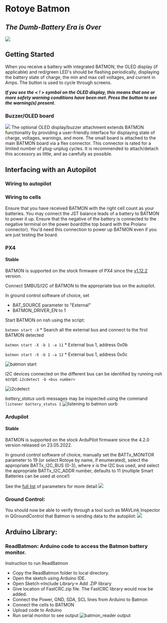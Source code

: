 
# Rotoye Batmon

## _The Dumb-Battery Era is Over_
![](https://rotoye.com/wp-content/uploads/2021/04/Battery-Pack-v5.png)

## Getting Started

When you receive a battery with integrated BATMON, the OLED display (if applicable) and red/green LED's should be flashing periodically, displaying the battery state of charge, the min and max cell voltages, and current in Amps. The button is used to cycle through screens.

_**If you see the < ! > symbol on the OLED display, this means that one or more safety warning conditions have been met. Press the button to see the warning(s) present.**_

### Buzzer/OLED board
![](https://rotoye.com/wp-content/uploads/2021/04/Batmon-v5-programming-1-1536x1239.jpg)
The optional OLED display/buzzer attachment extends BATMON functionality by providing a user-friendly interface for displaying state of charge, voltages, warnings, and more. The small board is attached to the main BATMON board via a flex connector. This connector is rated for a limited number of plug-unplug cycles. It is recommended to attach/detach this accessory as little, and as carefully as possible.

## Interfacing with an Autopilot
### Wiring to autopilot

### Wiring to cells
Ensure that you have received BATMON with the right cell count as your batteries. You may connect the JST balance leads of a battery to BATMON to power it up. Ensure that the negative of the battery is connected to the negative terminal on the power board(the top board with the Prolanv connector). You'd need this connection to power up BATMON even if you are just testing the board. 

### PX4
#### Stable

BATMON is supported on the stock firmware of PX4 since the [v1.12.2](https://github.com/PX4/PX4-Autopilot/releases/tag/v1.12.2) version.

Connect SMBUS/I2C of BATMON to the appropriate bus on the autopilot.

In ground control software of choice, set 

 - BAT_SOURCE parameter to "External"
 - BATMON_DRIVER_EN to 1

Start BATMON on nsh using the script: 

`batmon start -X` 						 * Search all the external bus and connect to the first BATMON detected

`batmon start -X -b 1 -a 11` * External bus 1, address 0x0b  

`batmon start -X -b 1 -a 12` * External bus 1, address 0x0c

![batmon start](https://rotoye.com/wp-content/uploads/BATMON/batmon-start.png)

I2C devices connected on the different bus can be identified by running nsh script:
`i2cdetect -b <bus number>`

![i2cdetect](https://rotoye.com/wp-content/uploads/BATMON/i2cdetect-screenshot.png)

*battery_status* uorb messages may be inspected using the command 
`listener battery_status 1`
![listening to batmon uorb](https://rotoye.com/wp-content/uploads/BATMON/listener.png)

### Ardupilot
#### Stable

BATMON is supported on the stock ArduPilot firmware since the 4.2.0 version released on 23.05.2022.

In ground control software of choice, manually set the BATTx_MONITOR parameter to 19 (or select Rotoye by name, if enumerated), select the appropriate BATTx_I2C_BUS (0-3), where *x* is the I2C bus used, and select the appropriate BATTx_I2C_ADDR number, defaults to 11 (multiple Smart Batteries can be used at once!)

See the [full list](https://ardupilot.org/copter/docs/parameters.html#batt2-parameters) of parameters for more detail [![](https://camo.githubusercontent.com/4e0d13de8634b0ae88226aba1f015ae81a342f7f/68747470733a2f2f6c68362e676f6f676c6575736572636f6e74656e742e636f6d2f6a477257786b4d4b6f384e495f49764f6d6d665a6a334f6c644b4537477051666c5253756c6f45514b3652456b30797a47325a6e717244506f6d48565479574d68386e7447594838476c533139774d5f736d6c4438495732717a6e324f544d4346756d772d7243674e4c2d46496936596b7032785f717853724a506a7337316d747573564d336454)](https://camo.githubusercontent.com/4e0d13de8634b0ae88226aba1f015ae81a342f7f/68747470733a2f2f6c68362e676f6f676c6575736572636f6e74656e742e636f6d2f6a477257786b4d4b6f384e495f49764f6d6d665a6a334f6c644b4537477051666c5253756c6f45514b3652456b30797a47325a6e717244506f6d48565479574d68386e7447594838476c533139774d5f736d6c4438495732717a6e324f544d4346756d772d7243674e4c2d46496936596b7032785f717853724a506a7337316d747573564d336454)

### Ground Control:

You should now be able to verify through a tool such as MAVLink Inspector in QGroundControl that Batmon is sending data to the autopilot: [![](https://camo.githubusercontent.com/b2bfaff53eeb6a400d0f91813a3dc36f3d63df9a/68747470733a2f2f6c68352e676f6f676c6575736572636f6e74656e742e636f6d2f56304a737455317947524632544435665f6a4730725464314730414f64796c6e4261334d786b454257444472425549396d687563714430794c5936506b4c38614d49694e67734f4a77345576334a5054476753562d336e4d647045595f796f4d6a6c692d79725044547165346c315268534d697044694b6478314c643964465171676a3061334c7a)](https://camo.githubusercontent.com/b2bfaff53eeb6a400d0f91813a3dc36f3d63df9a/68747470733a2f2f6c68352e676f6f676c6575736572636f6e74656e742e636f6d2f56304a737455317947524632544435665f6a4730725464314730414f64796c6e4261334d786b454257444472425549396d687563714430794c5936506b4c38614d49694e67734f4a77345576334a5054476753562d336e4d647045595f796f4d6a6c692d79725044547165346c315268534d697044694b6478314c643964465171676a3061334c7a)

## Arduino Library:

### ReadBatmon: Arduino code to access the Batmon battery monitor.

Instruction to run ReadBatmon

-   Copy the ReadBatmon folder to local directory.
-   Open the sketch using Arduino IDE.
-   Open Sketch->Include Library-> Add .ZIP library
-   Give location of FastCRC.zip file. The FastCRC library would now be added.
-   Connect the Power, GND, SDA, SCL lines from Arduino to Batmon
-   Connect the cells to BATMON
-   Upload code to Arduino
-   Run serial monitor to see output
![batmon_reader output](https://rotoye.com/wp-content/uploads/BATMON/batmon_reader-serial-output.png)
